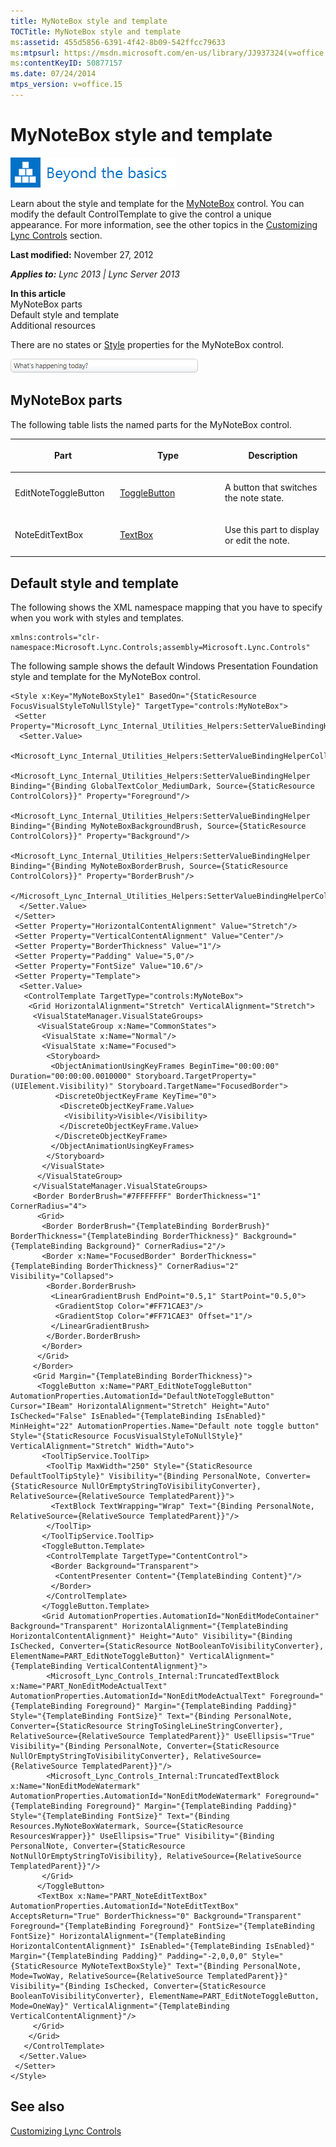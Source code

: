 ```yaml
---
title: MyNoteBox style and template
TOCTitle: MyNoteBox style and template
ms:assetid: 455d5856-6391-4f42-8b09-542ffcc79633
ms:mtpsurl: https://msdn.microsoft.com/en-us/library/JJ937324(v=office.15)
ms:contentKeyID: 50877157
ms.date: 07/24/2014
mtps_version: v=office.15
---
```


# MyNoteBox style and template

![Beyond the basics topic](images/JJ937254.mod_icon_beyondbasics_long(Office.15).png "Beyond the basics topic")

Learn about the style and template for the [MyNoteBox](https://msdn.microsoft.com/en-us/library/hh346137\(v=office.15\)) control. You can modify the default ControlTemplate to give the control a unique appearance. For more information, see the other topics in the [Customizing Lync Controls](customizing-lync-controls.md) section.

**Last modified:** November 27, 2012

***Applies to:** Lync 2013 | Lync Server 2013*

**In this article**  
MyNoteBox parts  
Default style and template  
Additional resources  

There are no states or [Style](http://msdn.microsoft.com/en-us/library/system.windows.style\(vs.95\).aspx) properties for the MyNoteBox control.

![MyNoteBox Control](images/JJ937324.MyNoteBoxControl(Office.15).png "MyNoteBox Control")

## MyNoteBox parts

The following table lists the named parts for the MyNoteBox control.

<table>
<colgroup>
<col style="width: 33%" />
<col style="width: 33%" />
<col style="width: 33%" />
</colgroup>
<thead>
<tr class="header">
<th><p>Part</p></th>
<th><p>Type</p></th>
<th><p>Description</p></th>
</tr>
</thead>
<tbody>
<tr class="odd">
<td><p>EditNoteToggleButton</p></td>
<td><p><a href="http://msdn.microsoft.com/en-us/library/system.windows.controls.primitives.togglebutton.aspx">ToggleButton</a></p></td>
<td><p>A button that switches the note state.</p></td>
</tr>
<tr class="even">
<td><p>NoteEditTextBox</p></td>
<td><p><a href="http://msdn.microsoft.com/en-us/library/system.windows.controls.textbox.aspx">TextBox</a></p></td>
<td><p>Use this part to display or edit the note.</p></td>
</tr>
</tbody>
</table>

## Default style and template

The following shows the XML namespace mapping that you have to specify when you work with styles and templates.

    xmlns:controls="clr-namespace:Microsoft.Lync.Controls;assembly=Microsoft.Lync.Controls"

The following sample shows the default Windows Presentation Foundation style and template for the MyNoteBox control.

    <Style x:Key="MyNoteBoxStyle1" BasedOn="{StaticResource FocusVisualStyleToNullStyle}" TargetType="controls:MyNoteBox">
     <Setter Property="Microsoft_Lync_Internal_Utilities_Helpers:SetterValueBindingHelper.PropertyBindingCollection">
      <Setter.Value>
       <Microsoft_Lync_Internal_Utilities_Helpers:SetterValueBindingHelperCollection>
        <Microsoft_Lync_Internal_Utilities_Helpers:SetterValueBindingHelper Binding="{Binding GlobalTextColor_MediumDark, Source={StaticResource ControlColors}}" Property="Foreground"/>
        <Microsoft_Lync_Internal_Utilities_Helpers:SetterValueBindingHelper Binding="{Binding MyNoteBoxBackgroundBrush, Source={StaticResource ControlColors}}" Property="Background"/>
        <Microsoft_Lync_Internal_Utilities_Helpers:SetterValueBindingHelper Binding="{Binding MyNoteBoxBorderBrush, Source={StaticResource ControlColors}}" Property="BorderBrush"/>
       </Microsoft_Lync_Internal_Utilities_Helpers:SetterValueBindingHelperCollection>
      </Setter.Value>
     </Setter>
     <Setter Property="HorizontalContentAlignment" Value="Stretch"/>
     <Setter Property="VerticalContentAlignment" Value="Center"/>
     <Setter Property="BorderThickness" Value="1"/>
     <Setter Property="Padding" Value="5,0"/>
     <Setter Property="FontSize" Value="10.6"/>
     <Setter Property="Template">
      <Setter.Value>
       <ControlTemplate TargetType="controls:MyNoteBox">
        <Grid HorizontalAlignment="Stretch" VerticalAlignment="Stretch">
         <VisualStateManager.VisualStateGroups>
          <VisualStateGroup x:Name="CommonStates">
           <VisualState x:Name="Normal"/>
           <VisualState x:Name="Focused">
            <Storyboard>
             <ObjectAnimationUsingKeyFrames BeginTime="00:00:00" Duration="00:00:00.0010000" Storyboard.TargetProperty="(UIElement.Visibility)" Storyboard.TargetName="FocusedBorder">
              <DiscreteObjectKeyFrame KeyTime="0">
               <DiscreteObjectKeyFrame.Value>
                <Visibility>Visible</Visibility>
               </DiscreteObjectKeyFrame.Value>
              </DiscreteObjectKeyFrame>
             </ObjectAnimationUsingKeyFrames>
            </Storyboard>
           </VisualState>
          </VisualStateGroup>
         </VisualStateManager.VisualStateGroups>
         <Border BorderBrush="#7FFFFFFF" BorderThickness="1" CornerRadius="4">
          <Grid>
           <Border BorderBrush="{TemplateBinding BorderBrush}" BorderThickness="{TemplateBinding BorderThickness}" Background="{TemplateBinding Background}" CornerRadius="2"/>
           <Border x:Name="FocusedBorder" BorderThickness="{TemplateBinding BorderThickness}" CornerRadius="2" Visibility="Collapsed">
            <Border.BorderBrush>
             <LinearGradientBrush EndPoint="0.5,1" StartPoint="0.5,0">
              <GradientStop Color="#FF71CAE3"/>
              <GradientStop Color="#FF71CAE3" Offset="1"/>
             </LinearGradientBrush>
            </Border.BorderBrush>
           </Border>
          </Grid>
         </Border>
         <Grid Margin="{TemplateBinding BorderThickness}">
          <ToggleButton x:Name="PART_EditNoteToggleButton" AutomationProperties.AutomationId="DefaultNoteToggleButton" Cursor="IBeam" HorizontalAlignment="Stretch" Height="Auto" IsChecked="False" IsEnabled="{TemplateBinding IsEnabled}" MinHeight="22" AutomationProperties.Name="Default note toggle button" Style="{StaticResource FocusVisualStyleToNullStyle}" VerticalAlignment="Stretch" Width="Auto">
           <ToolTipService.ToolTip>
            <ToolTip MaxWidth="250" Style="{StaticResource DefaultToolTipStyle}" Visibility="{Binding PersonalNote, Converter={StaticResource NullOrEmptyStringToVisibilityConverter}, RelativeSource={RelativeSource TemplatedParent}}">
             <TextBlock TextWrapping="Wrap" Text="{Binding PersonalNote, RelativeSource={RelativeSource TemplatedParent}}"/>
            </ToolTip>
           </ToolTipService.ToolTip>
           <ToggleButton.Template>
            <ControlTemplate TargetType="ContentControl">
             <Border Background="Transparent">
              <ContentPresenter Content="{TemplateBinding Content}"/>
             </Border>
            </ControlTemplate>
           </ToggleButton.Template>
           <Grid AutomationProperties.AutomationId="NonEditModeContainer" Background="Transparent" HorizontalAlignment="{TemplateBinding HorizontalContentAlignment}" Height="Auto" Visibility="{Binding IsChecked, Converter={StaticResource NotBooleanToVisibilityConverter}, ElementName=PART_EditNoteToggleButton}" VerticalAlignment="{TemplateBinding VerticalContentAlignment}">
            <Microsoft_Lync_Controls_Internal:TruncatedTextBlock x:Name="PART_NonEditModeActualText" AutomationProperties.AutomationId="NonEditModeActualText" Foreground="{TemplateBinding Foreground}" Margin="{TemplateBinding Padding}" Style="{TemplateBinding FontSize}" Text="{Binding PersonalNote, Converter={StaticResource StringToSingleLineStringConverter}, RelativeSource={RelativeSource TemplatedParent}}" UseEllipsis="True" Visibility="{Binding PersonalNote, Converter={StaticResource NullOrEmptyStringToVisibilityConverter}, RelativeSource={RelativeSource TemplatedParent}}"/>
            <Microsoft_Lync_Controls_Internal:TruncatedTextBlock x:Name="NonEditModeWatermark" AutomationProperties.AutomationId="NonEditModeWatermark" Foreground="{TemplateBinding Foreground}" Margin="{TemplateBinding Padding}" Style="{TemplateBinding FontSize}" Text="{Binding Resources.MyNoteBoxWatermark, Source={StaticResource ResourcesWrapper}}" UseEllipsis="True" Visibility="{Binding PersonalNote, Converter={StaticResource NotNullOrEmptyStringToVisibility}, RelativeSource={RelativeSource TemplatedParent}}"/>
           </Grid>
          </ToggleButton>
          <TextBox x:Name="PART_NoteEditTextBox" AutomationProperties.AutomationId="NoteEditTextBox" AcceptsReturn="True" BorderThickness="0" Background="Transparent" Foreground="{TemplateBinding Foreground}" FontSize="{TemplateBinding FontSize}" HorizontalAlignment="{TemplateBinding HorizontalContentAlignment}" IsEnabled="{TemplateBinding IsEnabled}" Margin="{TemplateBinding Padding}" Padding="-2,0,0,0" Style="{StaticResource MyNoteTextBoxStyle}" Text="{Binding PersonalNote, Mode=TwoWay, RelativeSource={RelativeSource TemplatedParent}}" Visibility="{Binding IsChecked, Converter={StaticResource BooleanToVisibilityConverter}, ElementName=PART_EditNoteToggleButton, Mode=OneWay}" VerticalAlignment="{TemplateBinding VerticalContentAlignment}"/>
         </Grid>
        </Grid>
       </ControlTemplate>
      </Setter.Value>
     </Setter>
    </Style>

## See also

[Customizing Lync Controls](customizing-lync-controls.md)

